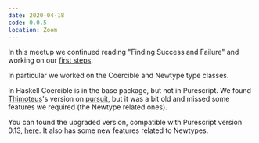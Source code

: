 ```yaml
---
date: 2020-04-18
code: 0.0.5
location: Zoom
---
```


In this meetup we continued reading "Finding Success and Failure" and working on our [first steps](https://github.com/MeetLambda/purescript_first_steps).

In particular we worked on the Coercible and Newtype type classes.

In Haskell Coercible is in the base package, but not in Purescript. We found [Thimoteus](https://github.com/Thimoteus/purescript-coercible)'s version on [pursuit](https://pursuit.purescript.org/packages/purescript-coercible/3.0.0), but it was a bit old and missed some features we required (the Newtype related ones).

You can found the upgraded version, compatible with Purescript version 0.13, [here](https://github.com/MeetLambda/purescript-coercible). It also has some new features related to Newtypes.